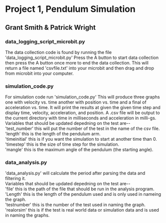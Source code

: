 # Project 1, Pendulum Simulation
## Grant Smith & Patrick Wright


### data_logging_script_microbit.py

The data collection code is found by running the file 'data_logging_script_microbit.py'
Press the A button to start data collection then press the A button once more to end the data collection.
This will return a file named 'csvfile.txt' into your microbit and then drag and drop from microbit into your computer.

### simulation_code.py

For simulation code run 'simulation_code.py' 
This will produce three graphs one with velocity vs. time another with position vs. time and a final of acceleration vs. time.
It will print the results at given the given time step and display time, velocity, acceleration, and position.
A .csv file will be output to the current directory with time in milliseconds and acceleration in milli-gs.
<br />Variables that should be updated depedning on the test are--
<br />'test_number' this will put the number of the test in the name of the csv file.
<br />'length' this is the length of the pendulum arm.
<br />'timeinitial' this is if you want the simulation to start at another time than 0.
<br />'timestep' this is the size of time step for the simulation.
<br />'mangle' this is the maximum angle of the pendulum (the starting angle).



### data_analysis.py

'data_analysis.py' will calculate the period after parsing the data and filtering it.
<br />Variables that should be updated depedning on the test are--
<br />'file' this is the path of the file that should be run in the analysis program.
<br />'Length' this is the length of the pendulum used and is only used in nameing the graph.
<br />'testnumber' this is the number of the test used in naming the graph.
<br />'realorsim' this is if the test is real world data or simulation data and is used in naming the graphs.
